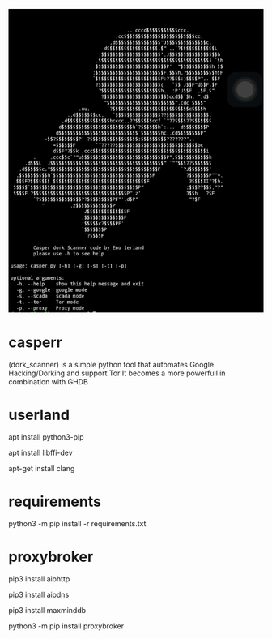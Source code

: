 ![Alt text](logo.png?raw=true "Title")

# casperr
(dork_scanner) is a simple python tool that automates Google Hacking/Dorking and support Tor It becomes a more powerfull in combination with GHDB

# userland

apt install python3-pip

apt install libffi-dev

apt-get install clang 

# requirements

python3 -m pip install -r requirements.txt

# proxybroker

pip3 install aiohttp

pip3 install aiodns

pip3 install maxminddb

python3 -m pip install proxybroker
